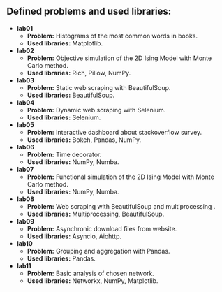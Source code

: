 ## **Defined problems and used libraries:**

- **lab01**
  - **Problem:** Histograms of the most common words in books.
  - **Used libraries:** Matplotlib.
- **lab02**
  - **Problem:** Objective simulation of the 2D Ising Model with Monte Carlo method.
  - **Used libraries:** Rich, Pillow, NumPy.
- **lab03**
  - **Problem:** Static web scraping with BeautifulSoup.
  - **Used libraries:** BeautifulSoup.
- **lab04**
  - **Problem:** Dynamic web scraping with Selenium.
  - **Used libraries:** Selenium.
- **lab05**
  - **Problem:** Interactive dashboard about stackoverflow survey.
  - **Used libraries:** Bokeh, Pandas, NumPy.
- **lab06**
  - **Problem:** Time decorator.
  - **Used libraries:** NumPy, Numba.
- **lab07**
  - **Problem:** Functional simulation of the 2D Ising Model with Monte Carlo method.
  - **Used libraries:** NumPy, Numba.
- **lab08**
  - **Problem:** Web scraping with BeautifulSoup and multiprocessing .
  - **Used libraries:** Multiprocessing, BeautifulSoup.
- **lab09**
  - **Problem:** Asynchronic download files from website.
  - **Used libraries:** Asyncio, Aiohttp.
- **lab10**
  - **Problem:** Grouping and aggregation with Pandas.
  - **Used libraries:** Pandas.
- **lab11**
  - **Problem:** Basic analysis of chosen network.
  - **Used libraries:** Networkx, NumPy, Matplotlib.
